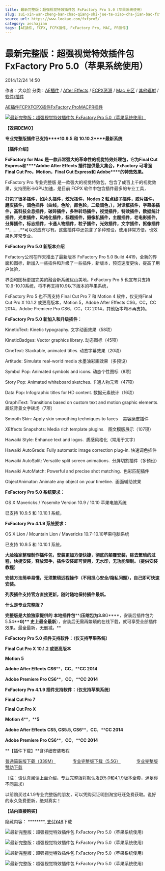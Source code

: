 ```yaml
---
title: 最新完整版：超强视觉特效插件包 FxFactory Pro 5.0（苹果系统使用）
slug: zui-xin-wan-zheng-ban-chao-qiang-shi-jue-te-xiao-cha-jian-bao-fxfactory-pro-5-0-ping-guo-xi-tong-shi-yong
source_url: https://www.lookae.com/fxfpro5/
category: aechajian
tags: [AE插件, FCPX, FCPX插件, FxFactory Pro, MAC, PR插件]
---
```

# 最新完整版：超强视觉特效插件包 FxFactory Pro 5.0（苹果系统使用）

2014/12/24 14:50

作者：大众脸
分类：[AE插件](https://www.lookae.com/after-effects/aechajian/) / [After Effects](https://www.lookae.com/after-effects/) / [FCPX资源](https://www.lookae.com/fcpx/) / [Mac 专区](https://www.lookae.com/mac-osx/) / [其他辐射](https://www.lookae.com/others/) / [软件/插件](https://www.lookae.com/qitarjcj/)

[AE插件](https://www.lookae.com/tag/ae%e6%8f%92%e4%bb%b6/)[FCPX](https://www.lookae.com/tag/fcpx/)[FCPX插件](https://www.lookae.com/tag/fcpx%e6%8f%92%e4%bb%b6/)[FxFactory Pro](https://www.lookae.com/tag/fxfactory-pro/)[MAC](https://www.lookae.com/tag/mac/)[PR插件](https://www.lookae.com/tag/pr%e6%8f%92%e4%bb%b6/)

[![最新完整版：超强视觉特效插件包 FxFactory Pro 5.0（苹果系统使用）](https://www.lookae.com/wp-content/uploads/2014/12/fxf5.jpg "最新完整版：超强视觉特效插件包 FxFactory Pro 5.0（苹果系统使用）-LookAE.com")](https://www.lookae.com/wp-content/uploads/2014/12/fxf5.jpg)

**【效果DEMO】**

**专业完整版插件已支持****10.9.5** **和** **10.10.2****最新系统**

**【插件介绍】**

**FxFactory for Mac** **是一款非常强大的革命性的视觉特效处理包，它为****Final Cut Express****和****Adobe After Effects** **插件提供最大集合，****FxFactory** **可增强** **Final Cut Pro****，****Motion****，****Final Cut Express****和** **Adobe****的特效效果。**

FxFactory Pro 专业完整版 是一款强大的视觉特效包，包含了成百上千的视觉效果，支持图形卡GPU加速，是目前 FCPX 软件中包含插件最多的专业工具，

**打包了很多插件，****如****片头插件，炫光插件，Nodes 2 粒点线子插件，胶片插件，磨皮插件，调色插件（曲线，色阶，颜色轮，二级调色，），对话框插件，字幕条插件，高科技全息插件，破碎插件，多种转场插件，视觉插件，特效插件，数据统计插件，光束插件，风格化插件，标题插件，摄像机插件，主题插件，老电影插件，分屏插件，标志插件，卡通人物插件，粒子插件，光效插件，文字插件，抠像插件****………**可以说应有尽有。这些插件中还包含了多种预设，使用非常方便，也效果也非常专业。

**FxFactory Pro 5.0 新版本介绍**

Fxfactory公司在昨天推出了最新版本 FxFactory Pro 5.0 Build 4419，全新的界面和图标，新加入一些插件和升级了一些插件，新版本，预览速度更快，提高了用户体验，

界面和图标更加完美的融合新系统优山美地，FxFactory Pro 5 也宣布只支持 10.9-10.10系统，将不再支持10.9以下版本的苹果系统，

FxFactory Pro 5 也不再支持 Final Cut Pro 7 和 Motion 4 软件，仅支持Final Cut Pro X 10.1.2 或更高版本，Motion 5，Adobe After Effects CS6，CC，CC 2014，Adobe Premiere Pro CS6，CC，CC 2014，其他版本均不再支持。

**FxFactory Pro 5.0 新加入和升级插件：**

KineticText: Kinetic typography. 文字动画效果（58项）

KineticBadges: Vector graphics library. 动态图标（45项）

CineText: Stackable, animated titles. 动态字幕效果（20项）

Artitude: Simulate real-world media 水墨油彩画效果（多预设）

Symbol Pop: Animated symbols and icons. 动态个性图标（8项）

Story Pop: Animated whiteboard sketches. 卡通人物元素（47项）

Data Pop: Infographic titles for HD content. 数据元素统计（16项）

GraphiText: Transitions based on custom text and motion graphic elements. 超炫背景文字转场（7项）

Smooth Skin: Apply skin smoothing techniques to faces    美容磨皮插件

XEffects Snapshots: Media rich template plugins.   图文模版展示（107项）

Hawaiki Style: Enhance text and logos.  质感风格化（常用于文字）

Hawaiki AutoGrade: Fully automatic image correction plug-in. 快速调色插件

Hawaiki AutoSplit: Versatile split screen animations.  分屏切割插件（多预设）

Hawaiki AutoMatch: Powerful and precise shot matching.  色彩匹配插件

ObjectAnimator: Animate any object on your timeline.  画面辅助效果

**FxFactory Pro 5.0 系统要求：**

OS X Mavericks / Yosemite Version 10.9 / 10.10 苹果电脑系统

已支持 10.9.5 和 10.10.1 系统，

**FxFactory Pro 4.1.9 系统要求：**

OS X Lion / Mountain Lion / Mavericks 10.7-10.10苹果电脑系统

已支持 10.9.5 和 10.10.1 系统，

**大脸独家整理制作插件包，安装更加方便快捷，彻底的颠覆安装，除去繁琐的过程，快捷安装，释放双手，插件安装即可使用，无水印，无功能限制。（提供安装教程）**

**安装方法简单易懂，无须繁琐远程操作（不用担心安全/隐私问题），自己即可快速安装。**

**列表插件支持官方直接更新，随时随地保持插件最新。**

**什么是专业完整版？**

**完整版是大脸独家提供的** **本地插件包****(****压缩包为3.8****G****，安装后插件包为5.54****G)** **史上最全最新****），安装后无需再繁琐的在线下载，就可享受全部插件效果。最全最新，无删减。**

**FxFactory Pro 5.0 插件支持软件：（****仅支持苹果系统****）**

**Final Cut Pro X 10.1.2 或更高版本**

**Motion** **5**

**Adobe After Effects CS6****，****CC****，****CC 2014**

**Adobe Premiere Pro CS6****，****CC****，****CC 2014**

**FxFactory Pro 4.1.9 插件支持软件：（****仅支持苹果系统****）**

**Final Cut Pro 7**

**Final Cut Pro X**

**Motion 4****，****5**

**Adobe After Effects CS5, CS5.5, CS6****，****CC****，****CC 2014**

**Adobe Premiere Pro CS6****，****CC****，****CC 2014**

**【插件下载】**含详细安装教程

[普通简装版下载（339M）](https://pan.baidu.com/s/1B6CBO)              [专业完整版下载（5.5G）](https://item.taobao.com/item.htm?id=42094760365)             [专业完整版赞助下载](https://www.lookae.com/wp-content/plugins/alipay/includes/tpl.cart.php?proid=101)

（注：请认真阅读上面介绍，专业完整版将默认发送5.0和4.1.9版本全套，满足你不同需求）

以前购买过4.1.9专业完整版的朋友，可以凭购买证明到淘宝旺旺免费获取。说好的永久免费更新，绝对真实！

**【站内直接购买】**

隐藏内容：
\*\*\*\*\*\*\*\*,
[支付¥48](https://www.lookae.com/wp-login.php?redirect_to=https%3A%2F%2Fwww.lookae.com%2Ffxfpro5%2F)下载

![最新完整版：超强视觉特效插件包 FxFactory Pro 5.0（苹果系统使用）](http://gd1.alicdn.com/imgextra/i1/705956171/TB2vsjeaVXXXXaUXXXXXXXXXXXX-705956171.jpg "最新完整版：超强视觉特效插件包 FxFactory Pro 5.0（苹果系统使用）-LookAE.com")

![最新完整版：超强视觉特效插件包 FxFactory Pro 5.0（苹果系统使用）](http://gd3.alicdn.com/imgextra/i3/705956171/TB2QtTcaVXXXXcVXXXXXXXXXXXX-705956171.jpg "最新完整版：超强视觉特效插件包 FxFactory Pro 5.0（苹果系统使用）-LookAE.com")

![最新完整版：超强视觉特效插件包 FxFactory Pro 5.0（苹果系统使用）](http://gd1.alicdn.com/imgextra/i1/705956171/TB204veaVXXXXaLXXXXXXXXXXXX-705956171.jpg "最新完整版：超强视觉特效插件包 FxFactory Pro 5.0（苹果系统使用）-LookAE.com")

![最新完整版：超强视觉特效插件包 FxFactory Pro 5.0（苹果系统使用）](http://gd3.alicdn.com/imgextra/i3/705956171/TB2UMYaaVXXXXX8XpXXXXXXXXXX-705956171.jpg "最新完整版：超强视觉特效插件包 FxFactory Pro 5.0（苹果系统使用）-LookAE.com")
